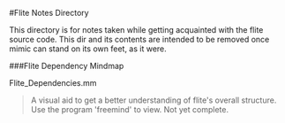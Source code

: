#Flite Notes Directory

This directory is for notes taken while getting acquainted with the flite source code.
This dir and its contents are intended to be removed once mimic can stand on its own feet, as it were. 

###Flite Dependency Mindmap 

Flite_Dependencies.mm

>A visual aid to get a better understanding of flite's overall structure.
Use the program 'freemind' to view.
Not yet complete.


